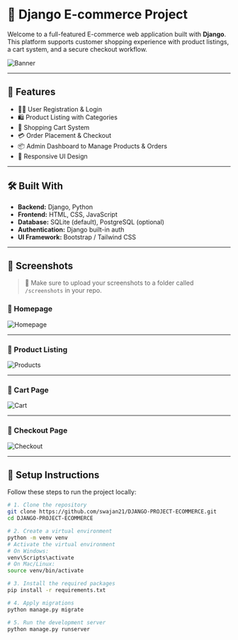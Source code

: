 # 🛒 Django E-commerce Project

Welcome to a full-featured E-commerce web application built with **Django**. This platform supports customer shopping experience with product listings, a cart system, and a secure checkout workflow.

![Banner](screenshots/banner.png)

---

## 🚀 Features

- 🧑‍💻 User Registration & Login
- 🛍️ Product Listing with Categories
- 🛒 Shopping Cart System
- 💳 Order Placement & Checkout
- 📦 Admin Dashboard to Manage Products & Orders
- 📱 Responsive UI Design

---

## 🛠️ Built With

- **Backend:** Django, Python
- **Frontend:** HTML, CSS, JavaScript
- **Database:** SQLite (default), PostgreSQL (optional)
- **Authentication:** Django built-in auth
- **UI Framework:** Bootstrap / Tailwind CSS

---

## 📸 Screenshots

> 📁 Make sure to upload your screenshots to a folder called `/screenshots` in your repo.

### 🔹 Homepage

![Homepage](screenshots/homepage.png)

---

### 🔹 Product Listing

![Products](screenshots/products.png)

---

### 🔹 Cart Page

![Cart](screenshots/cart.png)

---

### 🔹 Checkout Page

![Checkout](screenshots/checkout.png)

---

## 🧪 Setup Instructions

Follow these steps to run the project locally:

```bash
# 1. Clone the repository
git clone https://github.com/swajan21/DJANGO-PROJECT-ECOMMERCE.git
cd DJANGO-PROJECT-ECOMMERCE

# 2. Create a virtual environment
python -m venv venv
# Activate the virtual environment
# On Windows:
venv\Scripts\activate
# On Mac/Linux:
source venv/bin/activate

# 3. Install the required packages
pip install -r requirements.txt

# 4. Apply migrations
python manage.py migrate

# 5. Run the development server
python manage.py runserver
